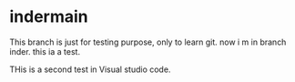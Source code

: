 # indermain
 This branch is just for testing purpose, only to learn git.
 now i m in branch inder.
 this ia a test.
 
THis is a second test in Visual studio code.
